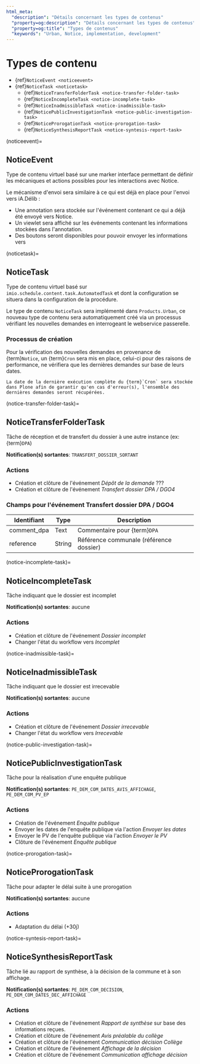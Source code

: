 ```yaml
---
html_meta:
  "description": "Détails concernant les types de contenus"
  "property=og:description": "Détails concernant les types de contenus"
  "property=og:title": "Types de contenus"
  "keywords": "Urban, Notice, implementation, development"
---
```


# Types de contenu

- {ref}`NoticeEvent <noticeevent>`
- {ref}`NoticeTask <noticetask>`
  - {ref}`NoticeTransferFolderTask <notice-transfer-folder-task>`
  - {ref}`NoticeIncompleteTask <notice-incomplete-task>`
  - {ref}`NoticeInadmissibleTask <notice-inadmissible-task>`
  - {ref}`NoticePublicInvestigationTask <notice-public-investigation-task>`
  - {ref}`NoticeProrogationTask <notice-prorogation-task>`
  - {ref}`NoticeSynthesisReportTask <notice-syntesis-report-task>`

(noticeevent)=
## NoticeEvent

Type de contenu virtuel basé sur une marker interface permettant de définir les mécaniques et actions possibles pour les interactions avec Notice.

Le mécanisme d'envoi sera similaire à ce qui est déjà en place pour l'envoi vers iA.Délib :
  - Une annotation sera stockée sur l'événement contenant ce qui a déjà été envoyé vers Notice.
  - Un viewlet sera affiché sur les événements contenant les informations stockées dans l'annotation.
  - Des boutons seront disponibles pour pouvoir envoyer les informations vers

(noticetask)=
## NoticeTask

Type de contenu virtuel basé sur `imio.schedule.content.task.AutomatedTask` et dont la configuration se situera dans la configuration de la procédure.

Le type de contenu `NoticeTask` sera implémenté dans `Products.Urban`, ce nouveau type de contenu sera automatiquement créé via un processus vérifiant les nouvelles demandes en interrogeant le webservice passerelle.

### Processus de création

Pour la vérification des nouvelles demandes en provenance de {term}`Notice`, un {term}`Cron` sera mis en place, celui-ci pour des raisons de performance, ne vérifiera que les dernières demandes sur base de leurs dates.

```{note}
La date de la dernière exécution complète du {term}`Cron` sera stockée dans Plone afin de garantir qu'en cas d'erreur(s), l'ensemble des dernières demandes seront récupérées.
```

(notice-transfer-folder-task)=
## NoticeTransferFolderTask

Tâche de réception et de transfert du dossier à une autre instance (ex: {term}`DPA`)

**Notification(s) sortantes**: `TRANSFERT_DOSSIER_SORTANT`

### Actions

- Création et clôture de l'événement *Dépôt de la demande* ???
- Création et clôture de l'événement *Transfert dossier DPA / DGO4*

### Champs pour l'événement Transfert dossier DPA / DGO4

| Identifiant | Type | Description |
| ----------- | ---- | ----------- |
| comment_dpa | Text | Commentaire pour {term}`DPA` |
| reference | String | Référence communale (référence dossier) |


(notice-incomplete-task)=
## NoticeIncompleteTask

Tâche indiquant que le dossier est incomplet

**Notification(s) sortantes**: aucune

### Actions

- Création et clôture de l'événement *Dossier incomplet*
- Changer l'état du workflow vers *Incomplet*


(notice-inadmissible-task)=
## NoticeInadmissibleTask

Tâche indiquant que le dossier est irrecevable

**Notification(s) sortantes**: aucune

### Actions

- Création et clôture de l'événement *Dossier irrecevable*
- Changer l'état du workflow vers *Irrecevable*


(notice-public-investigation-task)=
## NoticePublicInvestigationTask

Tâche pour la réalisation d'une enquête publique

**Notification(s) sortantes**: `PE_DEM_COM_DATES_AVIS_AFFICHAGE`, `PE_DEM_COM_PV_EP`

### Actions

- Création de l'événement *Enquête publique*
- Envoyer les dates de l'enquête publique via l'action *Envoyer les dates*
- Envoyer le PV de l'enquête publique via l'action *Envoyer le PV*
- Clôture de l'événement *Enquête publique*


(notice-prorogation-task)=
## NoticeProrogationTask

Tâche pour adapter le délai suite à une prorogation

**Notification(s) sortantes**: aucune

### Actions

- Adaptation du délai (+30j)


(notice-syntesis-report-task)=
## NoticeSynthesisReportTask

Tâche lié au rapport de synthèse, à la décision de la commune et à son affichage.

**Notification(s) sortantes**: `PE_DEM_COM_DECISION`, `PE_DEM_COM_DATES_DEC_AFFICHAGE`

### Actions

- Création et clôture de l'événement *Rapport de synthèse* sur base des informations reçues.
- Création et clôture de l'événement *Avis préalable du collège*
- Création et clôture de l'événement *Communication décision Collège*
- Création et clôture de l'événement *Affichage de la décision*
- Création et clôture de l'événement *Communication affichage décision*